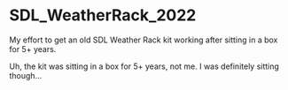 # SDL_WeatherRack_2022

My effort to get an old SDL Weather Rack kit working after sitting in a box for 5+ years.


Uh, the kit was sitting in a box for 5+ years, not me. I was definitely sitting though...
